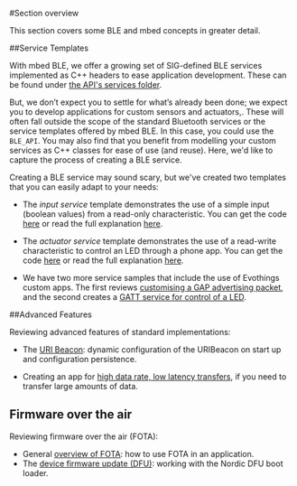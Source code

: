 #Section overview

This section covers some BLE and mbed concepts in greater detail.

##Service Templates

With mbed BLE, we offer a growing set of SIG-defined BLE services implemented as C++ headers to ease application development. These can be found under [the API's services folder](https://github.com/mbedmicro/BLE_API/tree/master/services).

But, we don’t expect you to settle for what’s already been done; we expect you to develop applications for custom sensors and actuators,. These will often fall outside the scope of the standard Bluetooth services or the service templates offered by mbed BLE. In this case, you could use the ``BLE_API``. You may also find that you benefit from modelling your custom services as C++ classes for ease of use (and reuse). Here, we'd like to capture the process of creating a BLE service.

Creating a BLE service may sound scary, but we've created two templates that you can easily adapt to your needs:

* The *input service* template demonstrates the use of a simple input (boolean values) from a read-only characteristic. You can get the code [here](http://developer.mbed.org/teams/Bluetooth-Low-Energy/code/BLE_Button/) or read the full explanation [here](../Advanced/InputButton.md).

* The *actuator service* template demonstrates the use of a read-write characteristic to control an LED through a phone app. You can get the code [here](https://developer.mbed.org/teams/Bluetooth-Low-Energy/code/BLE_LED/) or read the full explanation [here](../Advanced/LEDReadWrite.md).

* We have two more service samples that include the use of Evothings custom apps. The first reviews [customising a GAP advertising packet](../Advanced/CustomGAP.md), and the second creates a [GATT service for control of a LED](../Advanced/GATTEvo.md).

##Advanced Features

Reviewing advanced features of standard implementations:

* The [URI Beacon](../Advanced/URIBeaconAdv.md): dynamic configuration of the URIBeacon on start up and configuration persistence. 

* Creating an app for [high data rate, low latency transfers](../Advanced/HighData.md), if you need to transfer large amounts of data.

## Firmware over the air

Reviewing firmware over the air (FOTA):

* General [overview of FOTA](../Advanced/FOTA.md): how to use FOTA in an application.
* The [device firmware update (DFU)](../Advanced/Bootloader.md): working with the Nordic DFU boot loader.
